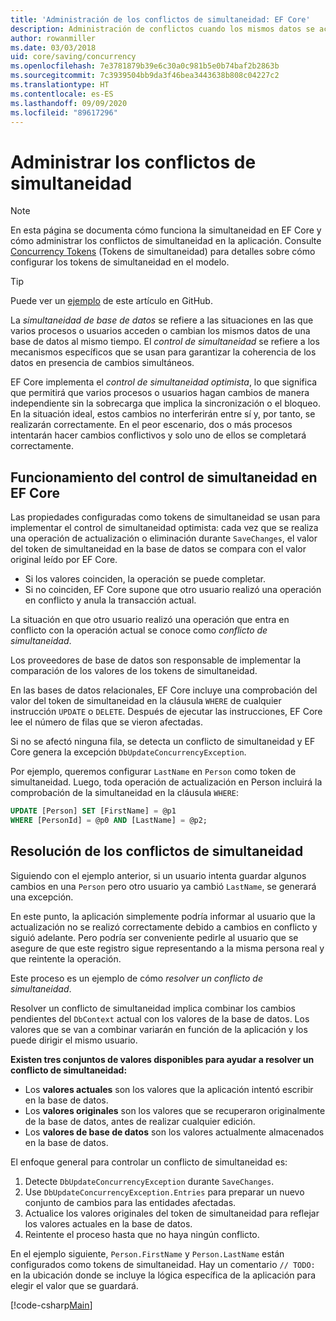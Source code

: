 ```yaml
---
title: 'Administración de los conflictos de simultaneidad: EF Core'
description: Administración de conflictos cuando los mismos datos se actualizan de forma simultánea con Entity Framework Core
author: rowanmiller
ms.date: 03/03/2018
uid: core/saving/concurrency
ms.openlocfilehash: 7e3781879b39e6c30a0c981b5e0b74baf2b2863b
ms.sourcegitcommit: 7c3939504bb9da3f46bea3443638b808c04227c2
ms.translationtype: HT
ms.contentlocale: es-ES
ms.lasthandoff: 09/09/2020
ms.locfileid: "89617296"
---
```

# <a name="handling-concurrency-conflicts"></a>Administrar los conflictos de simultaneidad

> [!NOTE]
> En esta página se documenta cómo funciona la simultaneidad en EF Core y cómo administrar los conflictos de simultaneidad en la aplicación. Consulte [Concurrency Tokens](xref:core/modeling/concurrency) (Tokens de simultaneidad) para detalles sobre cómo configurar los tokens de simultaneidad en el modelo.

> [!TIP]
> Puede ver un [ejemplo](https://github.com/dotnet/EntityFramework.Docs/tree/master/samples/core/Saving/Concurrency/) de este artículo en GitHub.

La _simultaneidad de base de datos_ se refiere a las situaciones en las que varios procesos o usuarios acceden o cambian los mismos datos de una base de datos al mismo tiempo. El _control de simultaneidad_ se refiere a los mecanismos específicos que se usan para garantizar la coherencia de los datos en presencia de cambios simultáneos.

EF Core implementa el _control de simultaneidad optimista_, lo que significa que permitirá que varios procesos o usuarios hagan cambios de manera independiente sin la sobrecarga que implica la sincronización o el bloqueo. En la situación ideal, estos cambios no interferirán entre sí y, por tanto, se realizarán correctamente. En el peor escenario, dos o más procesos intentarán hacer cambios conflictivos y solo uno de ellos se completará correctamente.

## <a name="how-concurrency-control-works-in-ef-core"></a>Funcionamiento del control de simultaneidad en EF Core

Las propiedades configuradas como tokens de simultaneidad se usan para implementar el control de simultaneidad optimista: cada vez que se realiza una operación de actualización o eliminación durante `SaveChanges`, el valor del token de simultaneidad en la base de datos se compara con el valor original leído por EF Core.

- Si los valores coinciden, la operación se puede completar.
- Si no coinciden, EF Core supone que otro usuario realizó una operación en conflicto y anula la transacción actual.

La situación en que otro usuario realizó una operación que entra en conflicto con la operación actual se conoce como _conflicto de simultaneidad_.

Los proveedores de base de datos son responsable de implementar la comparación de los valores de los tokens de simultaneidad.

En las bases de datos relacionales, EF Core incluye una comprobación del valor del token de simultaneidad en la cláusula `WHERE` de cualquier instrucción `UPDATE` o `DELETE`. Después de ejecutar las instrucciones, EF Core lee el número de filas que se vieron afectadas.

Si no se afectó ninguna fila, se detecta un conflicto de simultaneidad y EF Core genera la excepción `DbUpdateConcurrencyException`.

Por ejemplo, queremos configurar `LastName` en `Person` como token de simultaneidad. Luego, toda operación de actualización en Person incluirá la comprobación de la simultaneidad en la cláusula `WHERE`:

``` sql
UPDATE [Person] SET [FirstName] = @p1
WHERE [PersonId] = @p0 AND [LastName] = @p2;
```

## <a name="resolving-concurrency-conflicts"></a>Resolución de los conflictos de simultaneidad

Siguiendo con el ejemplo anterior, si un usuario intenta guardar algunos cambios en una `Person` pero otro usuario ya cambió `LastName`, se generará una excepción.

En este punto, la aplicación simplemente podría informar al usuario que la actualización no se realizó correctamente debido a cambios en conflicto y siguió adelante. Pero podría ser conveniente pedirle al usuario que se asegure de que este registro sigue representando a la misma persona real y que reintente la operación.

Este proceso es un ejemplo de cómo _resolver un conflicto de simultaneidad_.

Resolver un conflicto de simultaneidad implica combinar los cambios pendientes del `DbContext` actual con los valores de la base de datos. Los valores que se van a combinar variarán en función de la aplicación y los puede dirigir el mismo usuario.

**Existen tres conjuntos de valores disponibles para ayudar a resolver un conflicto de simultaneidad:**

- Los **valores actuales** son los valores que la aplicación intentó escribir en la base de datos.
- Los **valores originales** son los valores que se recuperaron originalmente de la base de datos, antes de realizar cualquier edición.
- Los **valores de base de datos** son los valores actualmente almacenados en la base de datos.

El enfoque general para controlar un conflicto de simultaneidad es:

1. Detecte `DbUpdateConcurrencyException` durante `SaveChanges`.
2. Use `DbUpdateConcurrencyException.Entries` para preparar un nuevo conjunto de cambios para las entidades afectadas.
3. Actualice los valores originales del token de simultaneidad para reflejar los valores actuales en la base de datos.
4. Reintente el proceso hasta que no haya ningún conflicto.

En el ejemplo siguiente, `Person.FirstName` y `Person.LastName` están configurados como tokens de simultaneidad. Hay un comentario `// TODO:` en la ubicación donde se incluye la lógica específica de la aplicación para elegir el valor que se guardará.

[!code-csharp[Main](../../../samples/core/Saving/Concurrency/Sample.cs?name=ConcurrencyHandlingCode&highlight=34-35)]
